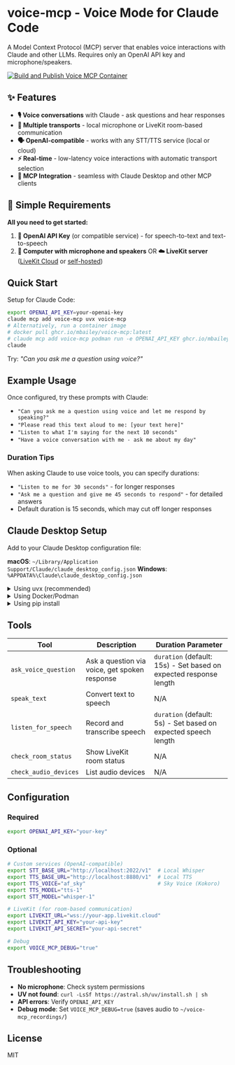 # voice-mcp - Voice Mode for Claude Code

A Model Context Protocol (MCP) server that enables voice interactions with Claude and other LLMs. Requires only an OpenAI API key and microphone/speakers.

[![Build and Publish Voice MCP Container](https://github.com/mbailey/voice-mcp/actions/workflows/build-container.yml/badge.svg)](https://github.com/mbailey/voice-mcp/actions/workflows/build-container.yml)

## ✨ Features

- **🎙️ Voice conversations** with Claude - ask questions and hear responses
- **🔄 Multiple transports** - local microphone or LiveKit room-based communication  
- **🗣️ OpenAI-compatible** - works with any STT/TTS service (local or cloud)
- **⚡ Real-time** - low-latency voice interactions with automatic transport selection
- **🔧 MCP Integration** - seamless with Claude Desktop and other MCP clients

## 🎯 Simple Requirements

**All you need to get started:**

1. **🔑 OpenAI API Key** (or compatible service) - for speech-to-text and text-to-speech
2. **🎤 Computer with microphone and speakers** OR **☁️ LiveKit server** ([LiveKit Cloud](https://docs.livekit.io/home/cloud/) or [self-hosted](https://github.com/livekit/livekit))

## Quick Start

Setup for Claude Code:

```bash
export OPENAI_API_KEY=your-openai-key
claude mcp add voice-mcp uvx voice-mcp
# Alternatively, run a container image
# docker pull ghcr.io/mbailey/voice-mcp:latest
# claude mcp add voice-mcp podman run -e OPENAI_API_KEY ghcr.io/mbailey/voice-mcp:latest
claude
```

Try: *"Can you ask me a question using voice?"*

## Example Usage

Once configured, try these prompts with Claude:

- `"Can you ask me a question using voice and let me respond by speaking?"`
- `"Please read this text aloud to me: [your text here]"`
- `"Listen to what I'm saying for the next 10 seconds"`
- `"Have a voice conversation with me - ask me about my day"`

### Duration Tips

When asking Claude to use voice tools, you can specify durations:
- `"Listen to me for 30 seconds"` - for longer responses
- `"Ask me a question and give me 45 seconds to respond"` - for detailed answers
- Default duration is 15 seconds, which may cut off longer responses

## Claude Desktop Setup

Add to your Claude Desktop configuration file:

**macOS**: `~/Library/Application Support/Claude/claude_desktop_config.json`
**Windows**: `%APPDATA%\Claude\claude_desktop_config.json`

<details>
<summary>Using uvx (recommended)</summary>

```json
{
  "mcpServers": {
    "voice-mcp": {
      "command": "uvx",
      "args": ["voice-mcp"],
      "env": {
        "OPENAI_API_KEY": "your-openai-key"
      }
    }
  }
}
```

</details>

<details>
<summary>Using Docker/Podman</summary>

```json
{
  "mcpServers": {
    "voice-mcp": {
      "command": "docker",
      "args": [
        "run", "--rm", "-i",
        "--device", "/dev/snd",
        "-e", "PULSE_RUNTIME_PATH=/run/user/1000/pulse",
        "-v", "/run/user/1000/pulse:/run/user/1000/pulse",
        "ghcr.io/mbailey/voice-mcp:latest"
      ],
      "env": {
        "OPENAI_API_KEY": "your-openai-key"
      }
    }
  }
}
```

</details>

<details>
<summary>Using pip install</summary>

```json
{
  "mcpServers": {
    "voice-mcp": {
      "command": "voice-mcp",
      "env": {
        "OPENAI_API_KEY": "your-openai-key"
      }
    }
  }
}
```

</details>

## Tools

| Tool | Description | Duration Parameter |
|------|-------------|-------------------|
| `ask_voice_question` | Ask a question via voice, get spoken response | `duration` (default: 15s) - Set based on expected response length |
| `speak_text` | Convert text to speech | N/A |
| `listen_for_speech` | Record and transcribe speech | `duration` (default: 5s) - Set based on expected speech length |
| `check_room_status` | Show LiveKit room status | N/A |
| `check_audio_devices` | List audio devices | N/A |

## Configuration

### Required
```bash
export OPENAI_API_KEY="your-key"
```

### Optional
```bash
# Custom services (OpenAI-compatible)
export STT_BASE_URL="http://localhost:2022/v1"  # Local Whisper
export TTS_BASE_URL="http://localhost:8880/v1"  # Local TTS
export TTS_VOICE="af_sky"                       # Sky Voice (Kokoro)
export TTS_MODEL="tts-1"
export STT_MODEL="whisper-1"

# LiveKit (for room-based communication)
export LIVEKIT_URL="wss://your-app.livekit.cloud"
export LIVEKIT_API_KEY="your-api-key"
export LIVEKIT_API_SECRET="your-api-secret"

# Debug
export VOICE_MCP_DEBUG="true"
```

## Troubleshooting

- **No microphone**: Check system permissions
- **UV not found**: `curl -LsSf https://astral.sh/uv/install.sh | sh`
- **API errors**: Verify `OPENAI_API_KEY`
- **Debug mode**: Set `VOICE_MCP_DEBUG=true` (saves audio to `~/voice-mcp_recordings/`)

## License

MIT
